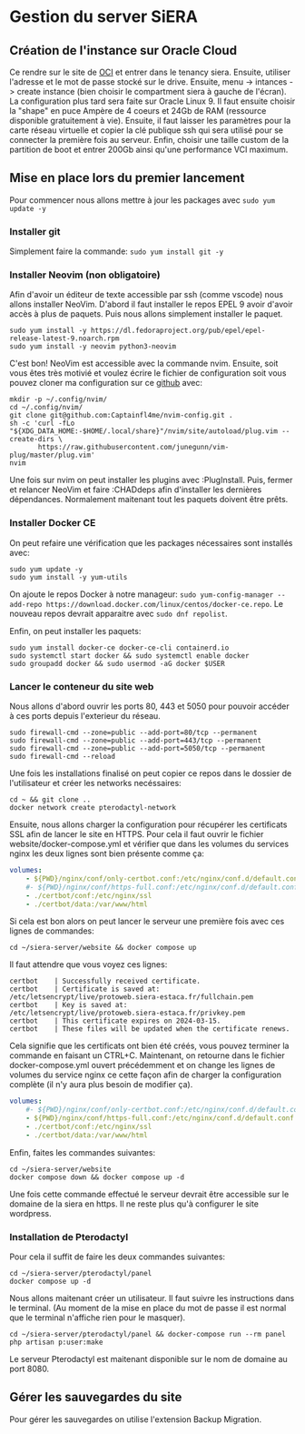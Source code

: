 # Gestion du server SiERA

## Création de l'instance sur Oracle Cloud

Ce rendre sur le site de [OCI](https://www.oracle.com/cloud/sign-in.html) et entrer dans le tenancy siera. Ensuite, utiliser l'adresse et le mot de passe stocké sur le drive. Ensuite, menu -> intances -> create instance (bien choisir le compartment siera à gauche de l'écran). La configuration plus tard sera faite sur Oracle Linux 9. Il faut ensuite choisir la "shape" en puce Ampère de 4 coeurs et 24Gb de RAM (ressource disponible gratuitement à vie). Ensuite, il faut laisser les paramètres pour la carte réseau virtuelle et copier la clé publique ssh qui sera utilisé pour se connecter la première fois au serveur. Enfin, choisir une taille custom de la partition de boot et entrer 200Gb ainsi qu'une performance VCI maximum.

## Mise en place lors du premier lancement

Pour commencer nous allons mettre à jour les packages avec ```sudo yum update -y```

### Installer git

Simplement faire la commande: ```sudo yum install git -y```

### Installer Neovim (non obligatoire)

Afin d'avoir un éditeur de texte accessible par ssh (comme vscode) nous allons installer NeoVim. D'abord il faut installer le repos EPEL 9 avoir d'avoir accès à plus de paquets. Puis nous allons simplement installer le paquet.

```
sudo yum install -y https://dl.fedoraproject.org/pub/epel/epel-release-latest-9.noarch.rpm
sudo yum install -y neovim python3-neovim
```

C'est bon! NeoVim est accessible avec la commande nvim. Ensuite, soit vous êtes très motivié et voulez écrire le fichier de configuration soit vous pouvez cloner ma configuration sur ce [github]() avec:

```
mkdir -p ~/.config/nvim/
cd ~/.config/nvim/
git clone git@github.com:Captainfl4me/nvim-config.git .
sh -c 'curl -fLo "${XDG_DATA_HOME:-$HOME/.local/share}"/nvim/site/autoload/plug.vim --create-dirs \
       https://raw.githubusercontent.com/junegunn/vim-plug/master/plug.vim'
nvim
```
Une fois sur nvim on peut installer les plugins avec :PlugInstall. Puis, fermer et relancer NeoVim et faire :CHADdeps afin d'installer les dernières dépendances. Normalement maitenant tout les paquets doivent être prêts.

### Installer Docker CE

On peut refaire une vérification que les packages nécessaires sont installés avec:

```
sudo yum update -y
sudo yum install -y yum-utils
```

On ajoute le repos Docker à notre manageur: ```sudo yum-config-manager --add-repo https://download.docker.com/linux/centos/docker-ce.repo```. Le nouveau repos devrait apparaitre avec ```sudo dnf repolist```.

Enfin, on peut installer les paquets:

```
sudo yum install docker-ce docker-ce-cli containerd.io
sudo systemctl start docker && sudo systemctl enable docker
sudo groupadd docker && sudo usermod -aG docker $USER
```

### Lancer le conteneur du site web

Nous allons d'abord ouvrir les ports 80, 443 et 5050 pour pouvoir accéder à ces ports depuis l'exterieur du réseau.

```
sudo firewall-cmd --zone=public --add-port=80/tcp --permanent
sudo firewall-cmd --zone=public --add-port=443/tcp --permanent
sudo firewall-cmd --zone=public --add-port=5050/tcp --permanent
sudo firewall-cmd --reload
```

Une fois les installations finalisé on peut copier ce repos dans le dossier de l'utilisateur et créer les networks necéssaires:

```
cd ~ && git clone ..
docker network create pterodactyl-network
```

Ensuite, nous allons charger la configuration pour récupérer les certificats SSL afin de lancer le site en HTTPS. Pour cela il faut ouvrir le fichier website/docker-compose.yml et vérifier que dans les volumes du services nginx les deux lignes sont bien présente comme ça: 

```yml
volumes:
    - ${PWD}/nginx/conf/only-certbot.conf:/etc/nginx/conf.d/default.conf
    #- ${PWD}/nginx/conf/https-full.conf:/etc/nginx/conf.d/default.conf
    - ./certbot/conf:/etc/nginx/ssl
    - ./certbot/data:/var/www/html
```

Si cela est bon alors on peut lancer le serveur une première fois avec ces lignes de commandes:

```
cd ~/siera-server/website && docker compose up
```

Il faut attendre que vous voyez ces lignes:

```
certbot    | Successfully received certificate.
certbot    | Certificate is saved at: /etc/letsencrypt/live/protoweb.siera-estaca.fr/fullchain.pem
certbot    | Key is saved at:         /etc/letsencrypt/live/protoweb.siera-estaca.fr/privkey.pem
certbot    | This certificate expires on 2024-03-15.
certbot    | These files will be updated when the certificate renews.
```

Cela signifie que les certificats ont bien été créés, vous pouvez terminer la commande en faisant un CTRL+C. Maintenant, on retourne dans le fichier docker-compose.yml ouvert précédemment et on change les lignes de volumes du service nginx ce cette façon afin de charger la configuration complète (il n'y aura plus besoin de modifier ça).


```yml
volumes:
    #- ${PWD}/nginx/conf/only-certbot.conf:/etc/nginx/conf.d/default.conf
    - ${PWD}/nginx/conf/https-full.conf:/etc/nginx/conf.d/default.conf
    - ./certbot/conf:/etc/nginx/ssl
    - ./certbot/data:/var/www/html
```

Enfin, faites les commandes suivantes:

```
cd ~/siera-server/website
docker compose down && docker compose up -d
```

Une fois cette commande effectué le serveur devrait être accessible sur le domaine de la siera en https. Il ne reste plus qu'à configurer le site wordpress.

### Installation de Pterodactyl

Pour cela il suffit de faire les deux commandes suivantes:

```
cd ~/siera-server/pterodactyl/panel
docker compose up -d
```

Nous allons maitenant créer un utilisateur. Il faut suivre les instructions dans le terminal. (Au moment de la mise en place du mot de passe il est normal que le terminal n'affiche rien pour le masquer).

```
cd ~/siera-server/pterodactyl/panel && docker-compose run --rm panel php artisan p:user:make
```

Le serveur Pterodactyl est maitenant disponible sur le nom de domaine au port 8080. 

## Gérer les sauvegardes du site

Pour gérer les sauvegardes on utilise l'extension Backup Migration.

